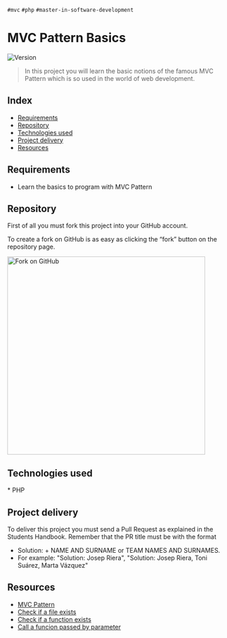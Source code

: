 `#mvc` `#php` `#master-in-software-development`

# MVC Pattern Basics <!-- omit in toc -->

<p>
  <img alt="Version" src="https://img.shields.io/badge/version-1.0-blue.svg?cacheSeconds=2592000" />
</p>

> In this project you will learn the basic notions of the famous MVC Pattern which is so used in the world of web development.

## Index <!-- omit in toc -->

- [Requirements](#requirements)
- [Repository](#repository)
- [Technologies used](#technologies-used)
- [Project delivery](#project-delivery)
- [Resources](#resources)

## Requirements

- Learn the basics to program with MVC Pattern

## Repository

First of all you must fork this project into your GitHub account.

To create a fork on GitHub is as easy as clicking the “fork” button on the repository page.

<img src="https://docs.github.com/assets/cb-23088/images/help/repository/fork_button.png" alt="Fork on GitHub" width='450'>

## Technologies used

\* PHP

## Project delivery

To deliver this project you must send a Pull Request as explained in the Students Handbook. Remember that the PR title must be with the format 
- Solution: + NAME AND SURNAME or TEAM NAMES AND SURNAMES.
- For example: "Solution: Josep Riera", "Solution: Josep Riera, Toni Suárez, Marta Vázquez"

## Resources

- [MVC Pattern](https://en.wikipedia.org/wiki/Model–view–controller)
- [Check if a file exists](https://www.php.net/manual/es/function.file-exists.php)
- [Check if a function exists](https://www.php.net/manual/es/function.function-exists)
- [Call a funcion passed by parameter](https://www.php.net/manual/es/function.call-user-func)
